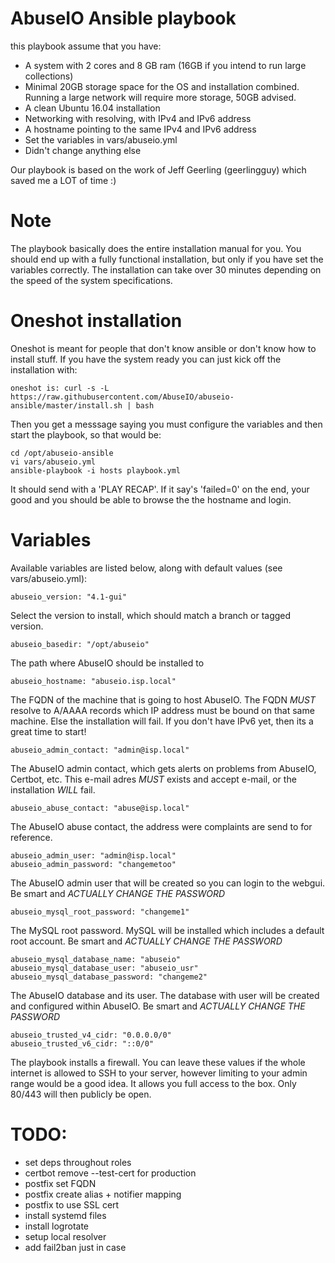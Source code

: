 # AbuseIO Ansible playbook

this playbook assume that you have:

- A system with 2 cores and 8 GB ram (16GB if you intend to run large collections)
- Minimal 20GB storage space for the OS and installation combined. Running a large network will require more storage, 50GB advised.
- A clean Ubuntu 16.04 installation
- Networking with resolving, with IPv4 and IPv6 address
- A hostname pointing to the same IPv4 and IPv6 address
- Set the variables in vars/abuseio.yml
- Didn't change anything else

Our playbook is based on the work of Jeff Geerling (geerlingguy) which saved me a LOT of time :)

# Note

The playbook basically does the entire installation manual for you. You should end up with a fully functional installation, but only
if you have set the variables correctly. The installation can take over 30 minutes depending on the speed of the system specifications.

# Oneshot installation

Oneshot is meant for people that don't know ansible or don't know how to install stuff. If you have the system ready you can just kick off the installation with:

    oneshot is: curl -s -L https://raw.githubusercontent.com/AbuseIO/abuseio-ansible/master/install.sh | bash

Then you get a messsage saying you must configure the variables and then start the playbook, so that would be:

    cd /opt/abuseio-ansible
    vi vars/abuseio.yml
    ansible-playbook -i hosts playbook.yml

It should send with a 'PLAY RECAP'. If it say's 'failed=0' on the end, your good and you should be able to browse the the hostname and login.

# Variables

Available variables are listed below, along with default values (see vars/abuseio.yml):

    abuseio_version: "4.1-gui"

Select the version to install, which should match a branch or tagged version.

    abuseio_basedir: "/opt/abuseio"

The path where AbuseIO should be installed to

    abuseio_hostname: "abuseio.isp.local"

The FQDN of the machine that is going to host AbuseIO. The FQDN *MUST* resolve to A/AAAA records which IP address must be bound on that same machine.
Else the installation will fail. If you don't have IPv6 yet, then its a great time to start!

    abuseio_admin_contact: "admin@isp.local"

The AbuseIO admin contact, which gets alerts on problems from AbuseIO, Certbot, etc. This e-mail adres *MUST* exists and accept e-mail, or the
installation *WILL* fail. 

    abuseio_abuse_contact: "abuse@isp.local"

The AbuseIO abuse contact, the address were complaints are send to for reference.

    abuseio_admin_user: "admin@isp.local"
    abuseio_admin_password: "changemetoo"

The AbuseIO admin user that will be created so you can login to the webgui. Be smart and *ACTUALLY CHANGE THE PASSWORD*

    abuseio_mysql_root_password: "changeme1"

The MySQL root password. MySQL will be installed which includes a default root account. Be smart and *ACTUALLY CHANGE THE PASSWORD*

    abuseio_mysql_database_name: "abuseio"
    abuseio_mysql_database_user: "abuseio_usr"
    abuseio_mysql_database_password: "changeme2"

The AbuseIO database and its user. The database with user will be created and configured within AbuseIO. Be smart and *ACTUALLY CHANGE THE PASSWORD*

    abuseio_trusted_v4_cidr: "0.0.0.0/0"
    abuseio_trusted_v6_cidr: "::0/0"

The playbook installs a firewall. You can leave these values if the whole internet is allowed to SSH to your server, however limiting to your admin
range would be a good idea. It allows you full access to the box. Only 80/443 will then publicly be open.

# TODO:

- set deps throughout roles
- certbot remove --test-cert for production
- postfix set FQDN
- postfix create alias + notifier mapping
- postfix to use SSL cert
- install systemd files
- install logrotate
- setup local resolver
- add fail2ban just in case
